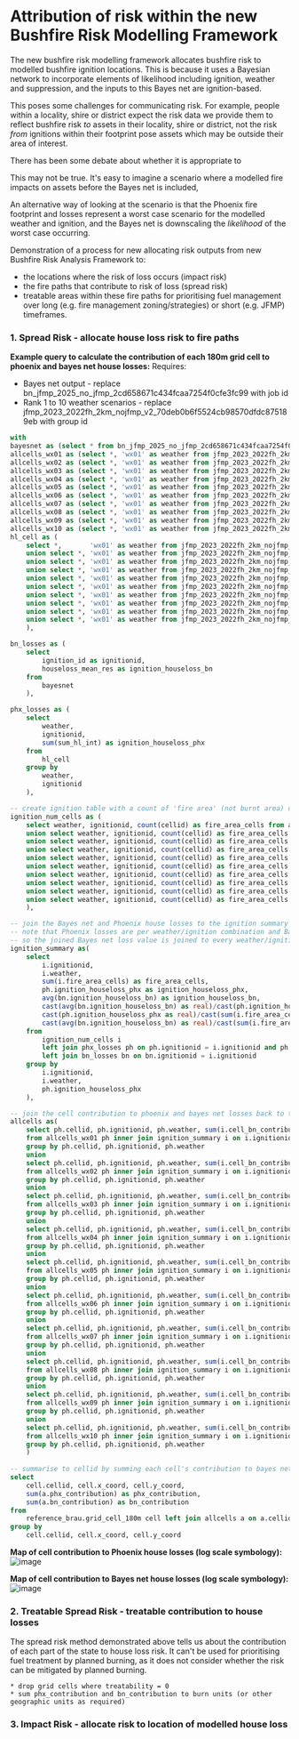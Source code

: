 # Attribution of risk within the new Bushfire Risk Modelling Framework

The new bushfire risk modelling framework allocates bushfire risk to modelled bushfire ignition locations. This is because it uses a Bayesian network to incorporate elements of likelihood including ignition, weather and suppression, and the inputs to this Bayes net are ignition-based.

This poses some challenges for communicating risk. For example, people within a locality, shire or district expect the risk data we provide them to reflect bushfire risk _to_ assets in their locality, shire or district, not the risk _from_ ignitions within their footprint pose assets which may be outside their area of interest.

There has been some debate about whether it is appropriate to 

This may not be true. It's easy to imagine a scenario where a modelled fire impacts on assets before the Bayes net is included, 

An alternative way of looking at the scenario is that the Phoenix fire footprint and losses represent a worst case scenario for the modelled weather and ignition, and the Bayes net is downscaling the _likelihood_ of the worst case occurring. 

Demonstration of a process for new allocating risk outputs from new Bushfire Risk Analysis Framework to:
* the locations where the risk of loss occurs (impact risk)
* the fire paths that contribute to risk of loss (spread risk)
* treatable areas within these fire paths for prioritising fuel management over long (e.g. fire management zoning/strategies) or short (e.g. JFMP) timeframes. 


### 1. Spread Risk - allocate house loss risk to fire paths

**Example query to calculate the contribution of each 180m grid cell to phoenix and bayes net house losses:**
Requires:
* Bayes net output - replace bn_jfmp_2025_no_jfmp_2cd658671c434fcaa7254f0cfe3fc99 with job id
* Rank 1 to 10 weather scenarios - replace jfmp_2023_2022fh_2km_nojfmp_v2_70deb0b6f5524cb98570dfdc875189eb with group id
```sql
with
bayesnet as (select * from bn_jfmp_2025_no_jfmp_2cd658671c434fcaa7254f0cfe3fc99d.bn_ignition_summary),
allcells_wx01 as (select *, 'wx01' as weather from jfmp_2023_2022fh_2km_nojfmp_v2_70deb0b6f5524cb98570dfdc875189eb1.cell where intensity > 0 or emberdensity > 0.5),
allcells_wx02 as (select *, 'wx01' as weather from jfmp_2023_2022fh_2km_nojfmp_v2_70deb0b6f5524cb98570dfdc875189eb2.cell where intensity > 0 or emberdensity > 0.5),
allcells_wx03 as (select *, 'wx01' as weather from jfmp_2023_2022fh_2km_nojfmp_v2_70deb0b6f5524cb98570dfdc875189eb3.cell where intensity > 0 or emberdensity > 0.5),
allcells_wx04 as (select *, 'wx01' as weather from jfmp_2023_2022fh_2km_nojfmp_v2_70deb0b6f5524cb98570dfdc875189eb4.cell where intensity > 0 or emberdensity > 0.5),
allcells_wx05 as (select *, 'wx01' as weather from jfmp_2023_2022fh_2km_nojfmp_v2_70deb0b6f5524cb98570dfdc875189eb5.cell where intensity > 0 or emberdensity > 0.5),
allcells_wx06 as (select *, 'wx01' as weather from jfmp_2023_2022fh_2km_nojfmp_v2_70deb0b6f5524cb98570dfdc875189eb6.cell where intensity > 0 or emberdensity > 0.5),
allcells_wx07 as (select *, 'wx01' as weather from jfmp_2023_2022fh_2km_nojfmp_v2_70deb0b6f5524cb98570dfdc875189eb7.cell where intensity > 0 or emberdensity > 0.5),
allcells_wx08 as (select *, 'wx01' as weather from jfmp_2023_2022fh_2km_nojfmp_v2_70deb0b6f5524cb98570dfdc875189eb8.cell where intensity > 0 or emberdensity > 0.5),
allcells_wx09 as (select *, 'wx01' as weather from jfmp_2023_2022fh_2km_nojfmp_v2_70deb0b6f5524cb98570dfdc875189eb9.cell where intensity > 0 or emberdensity > 0.5),
allcells_wx10 as (select *, 'wx01' as weather from jfmp_2023_2022fh_2km_nojfmp_v2_70deb0b6f5524cb98570dfdc875189eb10.cell where intensity > 0 or emberdensity > 0.5),
hl_cell as (
    select *,       'wx01' as weather from jfmp_2023_2022fh_2km_nojfmp_v2_70deb0b6f5524cb98570dfdc875189eb1.hl_cell where sum_hl_int > 0
    union select *, 'wx01' as weather from jfmp_2023_2022fh_2km_nojfmp_v2_70deb0b6f5524cb98570dfdc875189eb2.hl_cell where sum_hl_int > 0
    union select *, 'wx01' as weather from jfmp_2023_2022fh_2km_nojfmp_v2_70deb0b6f5524cb98570dfdc875189eb3.hl_cell where sum_hl_int > 0
    union select *, 'wx01' as weather from jfmp_2023_2022fh_2km_nojfmp_v2_70deb0b6f5524cb98570dfdc875189eb4.hl_cell where sum_hl_int > 0
    union select *, 'wx01' as weather from jfmp_2023_2022fh_2km_nojfmp_v2_70deb0b6f5524cb98570dfdc875189eb5.hl_cell where sum_hl_int > 0
    union select *, 'wx01' as weather from jfmp_2023_2022fh_2km_nojfmp_v2_70deb0b6f5524cb98570dfdc875189eb6.hl_cell where sum_hl_int > 0
    union select *, 'wx01' as weather from jfmp_2023_2022fh_2km_nojfmp_v2_70deb0b6f5524cb98570dfdc875189eb7.hl_cell where sum_hl_int > 0
    union select *, 'wx01' as weather from jfmp_2023_2022fh_2km_nojfmp_v2_70deb0b6f5524cb98570dfdc875189eb8.hl_cell where sum_hl_int > 0
    union select *, 'wx01' as weather from jfmp_2023_2022fh_2km_nojfmp_v2_70deb0b6f5524cb98570dfdc875189eb9.hl_cell where sum_hl_int > 0
    union select *, 'wx01' as weather from jfmp_2023_2022fh_2km_nojfmp_v2_70deb0b6f5524cb98570dfdc875189eb10.hl_cell where sum_hl_int > 0
    ),

bn_losses as (
    select
        ignition_id as ignitionid,
        houseloss_mean_res as ignition_houseloss_bn
    from
        bayesnet
    ),

phx_losses as (
    select
        weather,
        ignitionid,
        sum(sum_hl_int) as ignition_houseloss_phx
    from
        hl_cell
    group by
        weather,
        ignitionid
    ),

-- create ignition table with a count of 'fire area' (not burnt area) cells
ignition_num_cells as (
    select weather, ignitionid, count(cellid) as fire_area_cells from allcells_wx01 group by weather, ignitionid
    union select weather, ignitionid, count(cellid) as fire_area_cells from allcells_wx02 group by weather, ignitionid
    union select weather, ignitionid, count(cellid) as fire_area_cells from allcells_wx03 group by weather, ignitionid
    union select weather, ignitionid, count(cellid) as fire_area_cells from allcells_wx04 group by weather, ignitionid
    union select weather, ignitionid, count(cellid) as fire_area_cells from allcells_wx05 group by weather, ignitionid
    union select weather, ignitionid, count(cellid) as fire_area_cells from allcells_wx06 group by weather, ignitionid
    union select weather, ignitionid, count(cellid) as fire_area_cells from allcells_wx07 group by weather, ignitionid
    union select weather, ignitionid, count(cellid) as fire_area_cells from allcells_wx08 group by weather, ignitionid
    union select weather, ignitionid, count(cellid) as fire_area_cells from allcells_wx09 group by weather, ignitionid
    union select weather, ignitionid, count(cellid) as fire_area_cells from allcells_wx10 group by weather, ignitionid
    ),

-- join the Bayes net and Phoenix house losses to the ignition summary table and divide phoenix and bayes net losses among fire area cells 
-- note that Phoenix losses are per weather/ignition combination and Bayes net losses are per ignition (the BN combines weathers)
-- so the joined Bayes net loss value is joined to every weather/ignition combo then averaged to remove duplication 
ignition_summary as(
    select 
        i.ignitionid,
        i.weather,
        sum(i.fire_area_cells) as fire_area_cells,
        ph.ignition_houseloss_phx as ignition_houseloss_phx,
        avg(bn.ignition_houseloss_bn) as ignition_houseloss_bn,
        cast(avg(bn.ignition_houseloss_bn) as real)/cast(ph.ignition_houseloss_phx as real) as weight_bn,
        cast(ph.ignition_houseloss_phx as real)/cast(sum(i.fire_area_cells) as real) as cell_phx_contribution,
        cast(avg(bn.ignition_houseloss_bn) as real)/cast(sum(i.fire_area_cells) as real) as cell_bn_contribution
    from 
        ignition_num_cells i
        left join phx_losses ph on ph.ignitionid = i.ignitionid and ph.weather = i.weather
        left join bn_losses bn on bn.ignitionid = i.ignitionid
    group by
        i.ignitionid,
        i.weather,
        ph.ignition_houseloss_phx
    ),

-- join the cell contribution to phoenix and bayes net losses back to the allcells tables
allcells as(
    select ph.cellid, ph.ignitionid, ph.weather, sum(i.cell_bn_contribution) as bn_contribution, sum(i.cell_phx_contribution) as phx_contribution
    from allcells_wx01 ph inner join ignition_summary i on i.ignitionid = ph.ignitionid and i.weather = ph.weather
    group by ph.cellid, ph.ignitionid, ph.weather
    union
    select ph.cellid, ph.ignitionid, ph.weather, sum(i.cell_bn_contribution) as bn_contribution, sum(i.cell_phx_contribution) as phx_contribution
    from allcells_wx02 ph inner join ignition_summary i on i.ignitionid = ph.ignitionid and i.weather = ph.weather
    group by ph.cellid, ph.ignitionid, ph.weather
    union
    select ph.cellid, ph.ignitionid, ph.weather, sum(i.cell_bn_contribution) as bn_contribution, sum(i.cell_phx_contribution) as phx_contribution
    from allcells_wx03 ph inner join ignition_summary i on i.ignitionid = ph.ignitionid and i.weather = ph.weather
    group by ph.cellid, ph.ignitionid, ph.weather
    union
    select ph.cellid, ph.ignitionid, ph.weather, sum(i.cell_bn_contribution) as bn_contribution, sum(i.cell_phx_contribution) as phx_contribution
    from allcells_wx04 ph inner join ignition_summary i on i.ignitionid = ph.ignitionid and i.weather = ph.weather
    group by ph.cellid, ph.ignitionid, ph.weather
    union
    select ph.cellid, ph.ignitionid, ph.weather, sum(i.cell_bn_contribution) as bn_contribution, sum(i.cell_phx_contribution) as phx_contribution
    from allcells_wx05 ph inner join ignition_summary i on i.ignitionid = ph.ignitionid and i.weather = ph.weather
    group by ph.cellid, ph.ignitionid, ph.weather
    union
    select ph.cellid, ph.ignitionid, ph.weather, sum(i.cell_bn_contribution) as bn_contribution, sum(i.cell_phx_contribution) as phx_contribution
    from allcells_wx06 ph inner join ignition_summary i on i.ignitionid = ph.ignitionid and i.weather = ph.weather
    group by ph.cellid, ph.ignitionid, ph.weather
    union
    select ph.cellid, ph.ignitionid, ph.weather, sum(i.cell_bn_contribution) as bn_contribution, sum(i.cell_phx_contribution) as phx_contribution
    from allcells_wx07 ph inner join ignition_summary i on i.ignitionid = ph.ignitionid and i.weather = ph.weather
    group by ph.cellid, ph.ignitionid, ph.weather
    union
    select ph.cellid, ph.ignitionid, ph.weather, sum(i.cell_bn_contribution) as bn_contribution, sum(i.cell_phx_contribution) as phx_contribution
    from allcells_wx08 ph inner join ignition_summary i on i.ignitionid = ph.ignitionid and i.weather = ph.weather
    group by ph.cellid, ph.ignitionid, ph.weather
    union
    select ph.cellid, ph.ignitionid, ph.weather, sum(i.cell_bn_contribution) as bn_contribution, sum(i.cell_phx_contribution) as phx_contribution
    from allcells_wx09 ph inner join ignition_summary i on i.ignitionid = ph.ignitionid and i.weather = ph.weather
    group by ph.cellid, ph.ignitionid, ph.weather
    union
    select ph.cellid, ph.ignitionid, ph.weather, sum(i.cell_bn_contribution) as bn_contribution, sum(i.cell_phx_contribution) as phx_contribution
    from allcells_wx10 ph inner join ignition_summary i on i.ignitionid = ph.ignitionid and i.weather = ph.weather
    group by ph.cellid, ph.ignitionid, ph.weather
    )
    
-- summarise to cellid by summing each cell's contribution to bayes net and phoenix losses for all ignitions and weather scenarios
select 
    cell.cellid, cell.x_coord, cell.y_coord,
    sum(a.phx_contribution) as phx_contribution,
    sum(a.bn_contribution) as bn_contribution
from
    reference_brau.grid_cell_180m cell left join allcells a on a.cellid = cell.cellid
group by
    cell.cellid, cell.x_coord, cell.y_coord
```
**Map of cell contribution to Phoenix house losses (log scale symbology):**
![image](https://user-images.githubusercontent.com/100050237/231617783-5aad7885-f4b7-4fee-a0af-123148cebb77.png)

**Map of cell contribution to Bayes net house losses (log scale symbology):**
![image](https://user-images.githubusercontent.com/100050237/231621018-7c33b135-18ab-4578-b883-cf2134675703.png)

### 2. Treatable Spread Risk - treatable contribution to house losses

The spread risk method demonstrated above tells us about the contribution of each part of the state to house loss risk.
It can't be used for prioritising fuel treatment by planned burning, as it does not consider whether the risk can be mitigated by planned burning.

    * drop grid cells where treatability = 0
    * sum phx_contribution and bn_contribution to burn units (or other geographic units as required)

### 3. Impact Risk - allocate risk to location of modelled house loss
